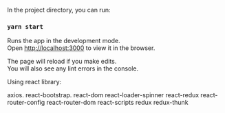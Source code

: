 

In the project directory, you can run:

### `yarn start`

Runs the app in the development mode.<br />
Open [http://localhost:3000](http://localhost:3000) to view it in the browser.

The page will reload if you make edits.<br />
You will also see any lint errors in the console.

Using react library:

axios.
react-bootstrap.
react-dom
react-loader-spinner
react-redux
react-router-config
react-router-dom
react-scripts
redux
redux-thunk

